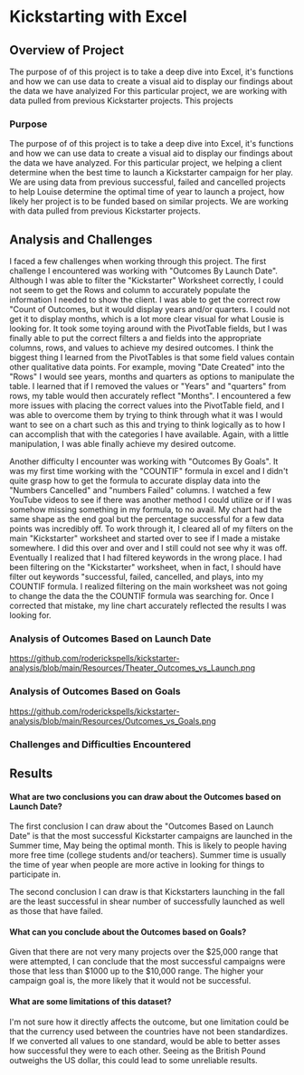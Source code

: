 # Kickstarting with Excel

## Overview of Project
The purpose of of this project is to take a deep dive into Excel, it's functions and how we can use data to create a visual aid to display our findings about the data we have analyized
For this particular project, we are working with data pulled from previous Kickstarter projects. This projects


### Purpose
The purpose of of this project is to take a deep dive into Excel, it's functions and how we can use data to create a visual aid to display our findings about the data we have analyzed. For this particular project, we helping a client determine when the best time to launch a Kickstarter campaign for her play. We are using data from previous successful, failed and cancelled projects to help Louise determine the optimal time of year to launch a project, how likely her project is to be funded based on similar projects. We are working with data pulled from previous Kickstarter projects. 


## Analysis and Challenges

I faced a few challenges when working through this project. The first challenge I encountered was working with "Outcomes By Launch Date". Although I was able to filter the "Kickstarter" Worksheet correctly, I could not seem to get the Rows and column to accurately populate the information I needed to show the client. I was able to get the correct row "Count of Outcomes, but it would display years and/or quarters. I could not get it to display months, which is a lot more clear visual for what Lousie is looking for. It took some toying around with the PivotTable fields, but I was finally able to put the correct filters a and fields into the appropriate columns, rows, and values to achieve my desired outcomes. I think the biggest thing I learned from the PivotTables is that some field values contain other qualitative data points. For example, moving "Date Created" into the "Rows" I would see years, months and quarters as options to manipulate the table. I learned that if I removed the values or "Years" and "quarters" from rows, my table would then accurately reflect "Months". I encountered a few more issues with placing the correct values into the PivotTable field, and I was able to overcome them by trying to think through what it was I would want to see on a chart such as this and trying to think logically as to how I can accomplish that with the categories I have available. Again, with a little manipulation, I was able finally achieve my desired outcome.


Another difficulty I encounter was working with "Outcomes By Goals". It was my first time working with the "COUNTIF" formula in excel and I didn't quite grasp how to get the formula to accurate display data into the "Numbers Cancelled" and "numbers Failed" columns. I watched a few YouTube videos to see if there was another method I could utilize or if I was somehow missing something in my formula, to no avail. My chart had the same shape as the end goal but the percentage successful for a few data points was incredibly off. To work through it, I cleared all of my filters on the main "Kickstarter" worksheet and started over to see if I made a mistake somewhere. I did this over and over and I still could not see why it was off. Eventually I realized that I had filtered keywords in the wrong place. I had been filtering on the "Kickstarter" worksheet, when in fact, I should have filter out keywords "successful, failed, cancelled, and plays, into my COUNTIF formula. I realized filtering on the main worksheet was not going to change the data the the COUNTIF formula was searching for. Once I corrected that mistake, my line chart accurately reflected the results I was looking for.


### Analysis of Outcomes Based on Launch Date

https://github.com/roderickspells/kickstarter-analysis/blob/main/Resources/Theater_Outcomes_vs_Launch.png

### Analysis of Outcomes Based on Goals

https://github.com/roderickspells/kickstarter-analysis/blob/main/Resources/Outcomes_vs_Goals.png

### Challenges and Difficulties Encountered

## Results

#### What are two conclusions you can draw about the Outcomes based on Launch Date?


The first conclusion I can draw about the "Outcomes Based on Launch Date" is that the most successful Kickstarter campaigns are launched in the Summer time, May being the optimal month. This is likely to people having more free time (college students and/or teachers). Summer time is usually the time of year when people are more active in looking for things to participate in.

The second conclusion I can draw is that Kickstarters launching in the fall are the least successful in shear number of successfully launched as well as those that have failed.

#### What can you conclude about the Outcomes based on Goals?

Given that there are not very many projects over the $25,000 range that were attempted, I can conclude that the most successful campaigns were those that less than $1000 up to the $10,000 range. The higher your campaign goal is, the more likely that it would not be successful.


#### What are some limitations of this dataset?

I'm not sure how it directly affects the outcome, but one limitation could be that the currency used between the countries have not been standardizes. If we converted all values to one standard, would be able to better asses how successful they were to each other. Seeing as the British Pound outweighs the US dollar, this could lead to some unreliable results. 

